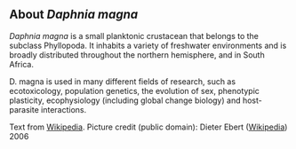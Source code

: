 About *Daphnia magna*
---------------------

*Daphnia magna* is a small planktonic crustacean that belongs to the
subclass Phyllopoda. It inhabits a variety of freshwater environments
and is broadly distributed throughout the northern hemisphere, and in
South Africa.

D. magna is used in many different fields of research, such as ecotoxicology, population genetics, the evolution of sex, phenotypic plasticity, ecophysiology (including global change biology) and host-parasite interactions.

Text from [Wikipedia](https://en.wikipedia.org/wiki/Daphnia_magna).
Picture credit (public domain): Dieter Ebert
([Wikipedia](https://en.wikipedia.org/wiki/Daphnia_magna#/media/File:Daphnia_magna_asexual.jpg))
2006
